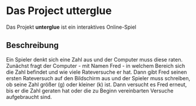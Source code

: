 # Das Project utterglue
Das Projekt __unterglue__ ist ein interaktives Online-Spiel


## Beschreibung
Ein Spieler denkt sich eine Zahl aus und der Computer muss diese raten.
Zunächst fragt der Computer - mit Namen Fred - in welchem Bereich sich die Zahl 
befindet und wie viele Rateversuche er hat. Dann gibt Fred seinen ersten Rateversuch 
auf den Bildschirm aus und der Spieler muss schreiben, ob seine Zahl größer (g) oder
kleiner (k) ist. Dann versucht es Fred erneut, bis er die Zahl geraten hat oder die 
zu Beginn vereinbarten Versuche aufgebraucht sind.